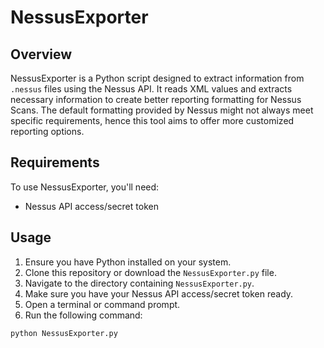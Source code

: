 # NessusExporter

## Overview
NessusExporter is a Python script designed to extract information from `.nessus` files using the Nessus API. It reads XML values and extracts necessary information to create better reporting formatting for Nessus Scans. The default formatting provided by Nessus might not always meet specific requirements, hence this tool aims to offer more customized reporting options.

## Requirements
To use NessusExporter, you'll need:
- Nessus API access/secret token

## Usage
1. Ensure you have Python installed on your system.
2. Clone this repository or download the `NessusExporter.py` file.
3. Navigate to the directory containing `NessusExporter.py`.
4. Make sure you have your Nessus API access/secret token ready.
5. Open a terminal or command prompt.
6. Run the following command:

```bash
python NessusExporter.py
```
